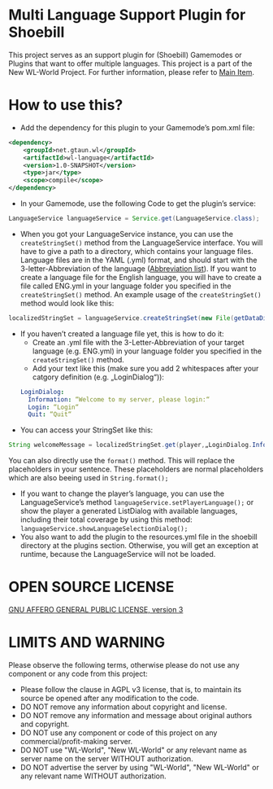 # Multi Language Support Plugin for Shoebill

This project serves as an support plugin for (Shoebill) Gamemodes or Plugins that want to offer multiple languages.
This project is a part of the New WL-World Project. For further information, please refer to [Main Item](https://github.com/GTAUN/wl-gamemode).

# How to use this?

* Add the dependency for this plugin to your Gamemode’s pom.xml file:
```xml
<dependency>
  	<groupId>net.gtaun.wl</groupId>
	<artifactId>wl-language</artifactId>
	<version>1.0-SNAPSHOT</version>
	<type>jar</type>
	<scope>compile</scope>
</dependency>
```
* In your Gamemode, use the following Code to get the plugin’s service:
```java
LanguageService languageService = Service.get(LanguageService.class);
```
* When you got your LanguageService instance, you can use the ```createStringSet()``` method from the LanguageService interface. You will have to give a path to a directory, which contains your language files. Language files are in the YAML (.yml) format, and should start with the 3-letter-Abbreviation of the language ([Abbreviation list](http://www.abbreviations.com/acronyms/LANGUAGES3L)). If you want to create a language file for the English language, you will have to create a file called ENG.yml in your language folder you specified in the ```createStringSet()``` method. An example usage of the ```createStringSet()``` method would look like this:
```java
localizedStringSet = languageService.createStringSet(new File(getDataDir(), "text")); //points to the plugin's data dir -> text
```
* If you haven’t created a language file yet, this is how to do it:
	* Create an .yml file with the 3-Letter-Abbreviation of your target language (e.g. ENG.yml) in your language folder you specified in the ```createStringSet()``` method.
	* Add your text like this (make sure you add 2 whitespaces after your catgory definition (e.g. „LoginDialog“)):
  ```yml
  LoginDialog:
    Information: “Welcome to my server, please login:“
    Login: “Login“
    Quit: “Quit“
  ```
* You can access your StringSet like this:
```java
String welcomeMessage = localizedStringSet.get(player,„LoginDialog.Information“); //would return the welcome message in the player’s language
```
You can also directly use the ```format()``` method. This will replace the placeholders in your sentence. These placeholders are normal placeholders which are also beeing used in ```String.format();```

* If you want to change the player’s language, you can use the LanguageService’s method ```languageService.setPlayerLanguage();``` or show the player a generated ListDialog with available languages, including their total coverage by using this method: ```languageService.showLanguageSelectionDialog();```
* You also want to add the plugin to the resources.yml file in the shoebill directory at the plugins section. Otherwise, you will get an exception at runtime, because the LanguageService will not be loaded.

# OPEN SOURCE LICENSE

[GNU AFFERO GENERAL PUBLIC LICENSE, version 3](http://www.gnu.org/licenses/agpl-3.0.html)

# LIMITS AND WARNING

Please observe the following terms, otherwise please do not use any component or any code from this project:
* Please follow the clause in AGPL v3 license, that is, to maintain its source be opened after any modification to the code.
* DO NOT remove any information about copyright and license.
* DO NOT remove any information and message about original authors and copyright.
* DO NOT use any component or code of this project on any commercial/profit-making server.
* DO NOT use "WL-World", "New WL-World" or any relevant name as server name on the server WITHOUT authorization.
* DO NOT advertise the server by using "WL-World", "New WL-World" or any relevant name WITHOUT authorization.

